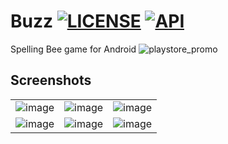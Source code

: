 # Buzz [![LICENSE](https://img.shields.io/badge/License-Mozilla-blue.svg?style=flat)](https://github.com/Plastix/Buzz/blob/4f77caf4d48ba260d303e4535037e222b6911a87/LICENSE) [![API](https://img.shields.io/badge/API-21%2B-brightgreen.svg?style=flat)](https://android-arsenal.com/api?level=21)
Spelling Bee game for Android
![playstore_promo](https://user-images.githubusercontent.com/1526881/114287756-59218f00-9a1e-11eb-8e65-e94799d20772.png)



## Screenshots
| | | |
|--|--|--|
| ![image](https://user-images.githubusercontent.com/1526881/114287838-33e15080-9a1f-11eb-8afd-7582f2fcddec.png) | ![image](https://user-images.githubusercontent.com/1526881/114287844-4196d600-9a1f-11eb-86ca-3aae4f0a8f2d.png) | ![image](https://user-images.githubusercontent.com/1526881/114287852-4d829800-9a1f-11eb-8b6f-eedc01e9d823.png) | 
| ![image](https://user-images.githubusercontent.com/1526881/114287842-39d73180-9a1f-11eb-815a-327f07e66610.png) | ![image](https://user-images.githubusercontent.com/1526881/114287847-45c2f380-9a1f-11eb-8d1b-3f8ea46674e6.png) | ![image](https://user-images.githubusercontent.com/1526881/114287854-54110f80-9a1f-11eb-81ca-5efdc9a2f4a9.png) |
